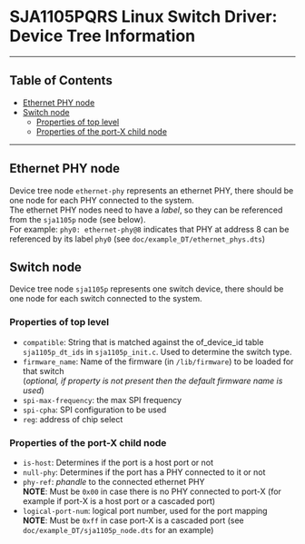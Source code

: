 # SJA1105PQRS Linux Switch Driver: Device Tree Information

---

## Table of Contents
- [Ethernet PHY node](#Ethernet-PHY-node)
- [Switch node](#Switch-node)
	- [Properties of top level](#Properties-of-top-level)
	- [Properties of the port-X child node](#Properties-of-the-port-X-child-node)
---

## Ethernet PHY node
Device tree node `ethernet-phy` represents an ethernet PHY, there should be one node for each PHY connected to the system.  
The ethernet PHY nodes need to have a _label_, so they can be referenced from the `sja1105p` node (see below).  
For example: `phy0: ethernet-phy@8` indicates that PHY at address 8 can be referenced by its label `phy0`
(see `doc/example_DT/ethernet_phys.dts`)

## Switch node
Device tree node `sja1105p` represents one switch device, there should be one node for each switch connected to the system.

### Properties of top level
- `compatible`: String that is matched against the of_device_id table `sja1105p_dt_ids` in `sja1105p_init.c`. Used to determine the switch type.
- `firmware_name`: Name of the firmware (in `/lib/firmware`) to be loaded for that switch  
	(_optional, if property is not present then the default firmware name is used_)
- `spi-max-frequency`: the max SPI frequency
- `spi-cpha`: SPI configuration to be used
- `reg`: address of chip select

### Properties of the port-X child node
- `is-host`: Determines if the port is a host port or not
- `null-phy`: Determines if the port has a PHY connected to it or not
- `phy-ref`: _phandle_ to the connected ethernet PHY  
	**NOTE**: Must be `0x00` in case there is no PHY connected to port-X (for example if port-X is a host port or a cascaded port)
- `logical-port-num`: logical port number, used for the port mapping  
	**NOTE**: Must be `0xff` in case port-X is a cascaded port (see `doc/example_DT/sja1105p_node.dts` for an example)
